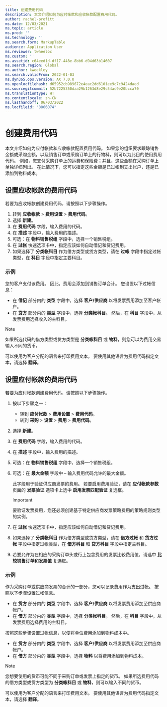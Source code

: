 ```yaml
---
title: 创建费用代码
description: 本文介绍如何为应付帐款和应收帐款配置费用代码。
author: rachel-profitt
ms.date: 12/03/2021
ms.topic: article
ms.prod: ''
ms.technology: ''
ms.search.form: MarkupTable
audience: Application User
ms.reviewer: twheeloc
ms.custom: ''
ms.assetid: c64eed1d-df17-448e-8bb6-d94d63b14607
ms.search.region: Global
ms.author: kweekley
ms.search.validFrom: 2022-01-03
ms.dyn365.ops.version: AX 7.0.0
ms.openlocfilehash: d65952cb989672e4eac2dd6101ee9c7c9424daed
ms.sourcegitcommit: 52b7225350daa29b1263d8e29c54ac9e20bcca70
ms.translationtype: HT
ms.contentlocale: zh-CN
ms.lasthandoff: 06/03/2022
ms.locfileid: "8866074"
---
```

# <a name="create-charges-codes"></a>创建费用代码

本文介绍如何为应付帐款和应收帐款配置费用代码。 如果您的组织要求跟踪销售金额或采购金额，以及销售订单或采购订单上的行物料，则可以为此目的使用费用代码。 例如，您支付采购订单上的运费和保险费；并且，这些金额在采购订单上单独详细列出。 在此情况下，您可以指定这些金额是已过帐到支出帐户，还是已添加到物料成本。

## <a name="set-up-charges-codes-for-accounts-receivable"></a>设置应收帐款的费用代码

若要为应收帐款创建费用代码，请按照以下步骤操作。

1. 转到 **应收帐款** &gt; **费用设置** &gt; **费用代码**。
2. 选择 **新建**。
3. 在 **费用代码** 字段，输入费用的代码。
3. 在 **描述** 字段中，输入费用的描述。
4. 可选：在 **物料销售税组** 字段中，选择一个销售税组。
5. 在 **过帐** 快速选项卡中，指定应该如何自动借记和贷记费用。
6. 如果选择了 **分类帐科目** 作为借方类型或贷方类型，请在 **过帐** 字段中指定过帐类型，在 **科目** 字段中指定主要科目。

### <a name="example"></a>示例

您的客户支付该费用。 因此，费用会添加到销售订单合计。 您设置以下过帐信息：

- 在 **借记** 部分内的 **类型** 字段中，选择 **客户/供应商** 以将发票费用添加至客户帐户。
- 在 **贷方** 部分内的 **类型** 字段中，选择 **分类帐科目**。 然后，在 **科目** 字段中，从发票费用选择收入的主科目。

> [!NOTE]
> 如果所选代码的借方类型或贷方类型是 **分类帐科目** 或 **物料**，则您可以为费用交易输入不同的货币。

可以使用为客户分配的语言来打印费用文本。 要使用其他语言为费用代码指定文本，请选择 **翻译**。

## <a name="set-up-charges-codes-for-accounts-payable"></a>设置应付帐款的费用代码

若要为应付帐款创建费用代码，请按照以下步骤操作。

1. 按以下步骤之一：

    - 转到 **应付帐款** &gt; **费用设置** &gt; **费用代码**。
    - 转到 **采购** &gt; **设置** &gt; **费用** &gt; **费用代码**。

2. 选择 **新建**。
3. 在 **费用代码** 字段，输入费用的代码。
3. 在 **描述** 字段中，输入费用的描述。
4. 可选：在 **物料销售税组** 字段中，选择一个销售税组。
5. 可选：在 **最大金额** 字段中 – 输入费用代码允许的最大金额。

    此字段用于验证供应商发票的费用。 若要启用费用验证，请在 **应付帐款参数** 页面的 **发票验证** 选项卡上选中 **启用发票匹配验证** 复选框。

    > [!IMPORTANT]
    > 要验证发票费用，您还必须创建基于特定供应商发票策略费用的策略规则类型的实例。

6. 在 **过帐** 快速选项卡中，指定应该如何自动借记和贷记费用。
7. 如果选择了 **分类帐科目** 作为借方类型或贷方类型，请在 **借方过帐** 和 **贷方过帐** 字段中指定过帐类型，在 **借方科目** 和 **贷方科目** 字段中指定主科目。
8. 若要允许为在相应的采购订单头或行上包含费用的发票比较费用值，请选中 **比较销售订单和发票值** 复选框。

### <a name="example"></a>示例

作为采购订单或供应商发票的合计的一部分，您可以记录费用作为支出过帐。 按照以下步骤设置过帐信息。 

- 在 **贷方** 部分内的 **类型** 字段中，选择 **客户/供应商** 以将发票费用添加至供应商帐户。
- 在 **借方** 部分内的 **类型** 字段中，选择 **分类帐科目**。 然后，在 **科目** 字段中，从发票费用选择费用的主科目。

按照这些步骤设置过帐信息，以便将单位费用添加到物料成本中。

- 在 **贷方** 部分内的 **类型** 字段中，选择 **客户/供应商** 以将发票费用添加至供应商帐户。
- 在 **借方** 部分内的 **类型** 字段中，选择 **物料** 以将费用添加到物料成本。

> [!NOTE]
> 您想要使用的货币可能不同于采购订单或发票上指定的货币。 如果所选费用代码的借方类型或贷方类型为 **分类帐科目** 或 **物料**，则可以输入不同的货币。

可以使用为客户分配的语言来打印费用文本。 要使用其他语言为费用代码指定文本，请选择 **翻译**。
